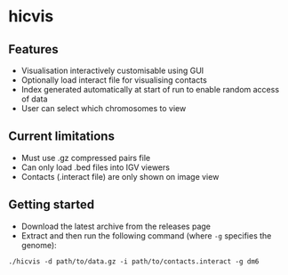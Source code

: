 # hicvis

## Features
* Visualisation interactively customisable using GUI
* Optionally load interact file for visualising contacts
* Index generated automatically at start of run to enable random access of data
* User can select which chromosomes to view

## Current limitations
* Must use .gz compressed pairs file
* Can only load .bed files into IGV viewers
* Contacts (.interact file) are only shown on image view

## Getting started
* Download the latest archive from the releases page
* Extract and then run the following command (where `-g` specifies the genome):
```
./hicvis -d path/to/data.gz -i path/to/contacts.interact -g dm6
```
